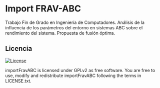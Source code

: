 # Import FRAV-ABC

Trabajo Fin de Grado en Ingeniería de Computadores. Análisis de la influencia de los parámetros del entorno en sistemas ABC sobre el rendimiento del sistema. Propuesta de fusión óptima.

## Licencia

[![License](https://img.shields.io/github/license/elraro/EmailFinder.svg)](https://github.com/elraro/importFravABC/blob/master/LICENSE.txt)

importFravABC is licensed under GPLv2 as free software. You are free to use, modify and redistribute importFravABC following the terms in LICENSE.txt.